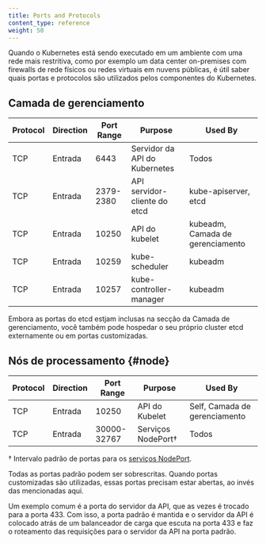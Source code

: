 ```yaml
---
title: Ports and Protocols
content_type: reference
weight: 50
---
```


Quando o Kubernetes está sendo executado em um ambiente com uma rede mais restritiva, 
como por exemplo um data center on-premises com firewalls de rede físicos ou redes virtuais em nuvens públicas,
é útil saber quais portas e protocolos são utilizados pelos componentes do Kubernetes. 

## Camada de gerenciamento

| Protocol | Direction | Port Range | Purpose                 | Used By                   |
|----------|-----------|------------|-------------------------|---------------------------|
| TCP      | Entrada   | 6443       | Servidor da API do Kubernetes | Todos                       |
| TCP      | Entrada   | 2379-2380  | API servidor-cliente do etcd  | kube-apiserver, etcd      |
| TCP      | Entrada   | 10250      | API do kubelet             | kubeadm, Camada de gerenciamento       |
| TCP      | Entrada   | 10259      | kube-scheduler          | kubeadm                      |
| TCP      | Entrada   | 10257      | kube-controller-manager | kubeadm                      |

Embora as portas do etcd estjam inclusas na secção da Camada de gerenciamento, você também 
pode hospedar o seu próprio cluster etcd externamente ou em portas customizadas. 

## Nós de processamento {#node}

| Protocol | Direction | Port Range  | Purpose               | Used By                 |
|----------|-----------|-------------|-----------------------|-------------------------|
| TCP      | Entrada   | 10250       | API do Kubelet        | Self, Camada de gerenciamento     |
| TCP      | Entrada   | 30000-32767 | Serviços NodePort†    | Todos                     |

† Intervalo padrão de portas para os [serviços NodePort](/docs/concepts/services-networking/service/).

Todas as portas padrão podem ser sobrescritas. Quando portas customizadas são utilizadas, essas portas
precisam estar abertas, ao invés das mencionadas aqui.

Um exemplo comum é a porta do servidor da API, que as vezes é trocado para a porta 433.
Com isso, a porta padrão é mantida e o servidor da API é colocado atrás de um balanceador de carga
que escuta na porta 433 e faz o roteamento das requisições para o servidor da API na porta padrão.

